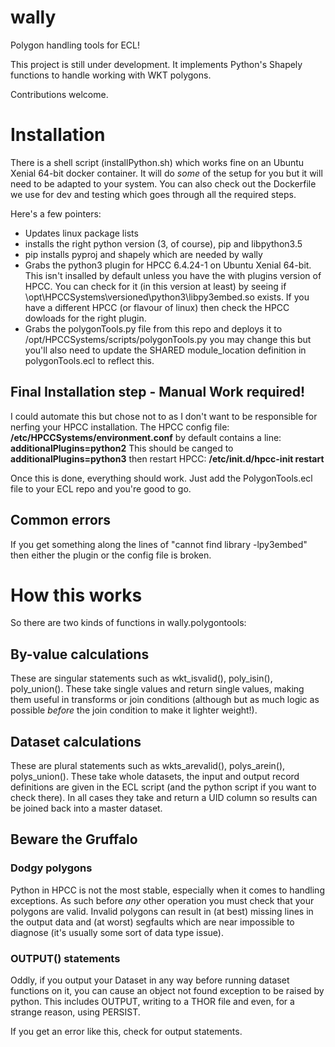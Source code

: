 # wally
Polygon handling tools for ECL!

This project is still under development. It implements Python's Shapely 
functions to handle working with WKT polygons. 

Contributions welcome. 

# Installation
There is a shell script (installPython.sh) which works fine on an Ubuntu 
Xenial 64-bit docker container. It will do *some* of the setup for you but it 
will need to be adapted to your system. You can also check out the Dockerfile 
we use for dev and testing which goes through all the required steps. 

Here's a few pointers:  

* Updates linux package lists
* installs the right python version (3, of course), pip and libpython3.5
* pip installs pyproj and shapely which are needed by wally
* Grabs the python3 plugin for HPCC 6.4.24-1 on Ubuntu Xenial 64-bit. This 
isn't insalled by default unless you have the with plugins version of HPCC. 
You can check for it (in this version at least) by seeing if 
\opt\HPCCSystems\versioned\python3\libpy3embed.so exists. If you have a 
different HPCC (or flavour of linux) then check the HPCC dowloads for the right plugin. 
* Grabs the polygonTools.py file from this repo and deploys it to 
/opt/HPCCSystems/scripts/polygonTools.py you may change this but you'll also 
need to update the SHARED module_location definition in polygonTools.ecl to 
reflect this. 

## Final Installation step - Manual Work required!
I could automate this but chose not to as I don't want to be responsible for 
nerfing your HPCC installation. The HPCC config file: 
**/etc/HPCCSystems/environment.conf**
by default contains a line: 
**additionalPlugins=python2**
This should be canged to
**additionalPlugins=python3**
then restart HPCC:
**/etc/init.d/hpcc-init restart**

Once this is done, everything should work. Just add the PolygonTools.ecl file 
to your ECL repo and you're good to go. 

## Common errors
If you get something along the lines of "cannot find library -lpy3embed" then 
either the plugin or the config file is broken.

# How this works
So there are two kinds of functions in wally.polygontools:

## By-value calculations
These are singular statements such as wkt_isvalid(), poly_isin(), 
poly_union(). These take single values and return single values, making them 
useful in transforms or join conditions (although but as much logic as 
possible *before* the join condition to make it lighter weight!). 

## Dataset calculations
These are plural statements such as wkts_arevalid(), polys_arein(), 
polys_union(). These take whole datasets, the input and output record 
definitions are given in the ECL script (and the python script if you want to 
check there). In all cases they take and return a UID column so results can 
be joined back into a master dataset.

## Beware the Gruffalo

### Dodgy polygons
Python in HPCC is not the most stable, especially when it comes to handling 
exceptions. As such before *any* other operation you must check that your 
polygons are valid. Invalid polygons can result in (at best) missing lines in 
the output data and (at worst) segfaults which are near impossible to 
diagnose (it's usually some sort of data type issue). 

### OUTPUT() statements
Oddly, if you output your Dataset in any way before running dataset functions 
on it, you can cause an object not found exception to be raised by python. 
This includes OUTPUT, writing to a THOR file and even, for a strange reason, 
using PERSIST. 

If you get an error like this, check for output statements. 
